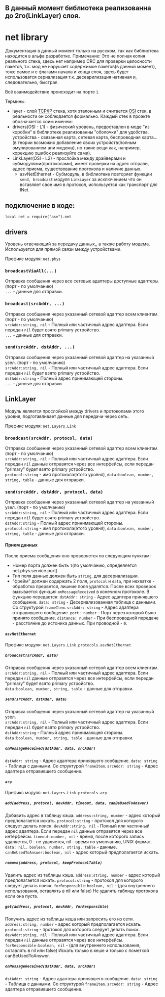 ## В данный момент библиотека реализованна до 2го(LinkLayer) слоя.
# net library
Документация в данный момент только на русском, так как библиотека находится в альфа разработке.
Примечание: Это не полная копия реального стека, здесь нет например CRC для проверки целосности пакетов, т.к. мод не нарушает содержимое пакетов(в данный момент), тоже самое и с флагами начала и конца слоя, здесь будет использоватся сериализация т.к. десеарилизация нативная и, следовательно, быстрая.

Всё взаимодействие происходит на порте `1`.

Термины:
- layer - слой [TCP/IP](https://ru.wikipedia.org/wiki/%D0%A1%D0%B5%D1%82%D0%B5%D0%B2%D0%B0%D1%8F_%D0%BC%D0%BE%D0%B4%D0%B5%D0%BB%D1%8C_OSI) стека, хотя эталонным и считается [OSI](https://ru.wikipedia.org/wiki/%D0%A1%D0%B5%D1%82%D0%B5%D0%B2%D0%B0%D1%8F_%D0%BC%D0%BE%D0%B4%D0%B5%D0%BB%D1%8C_OSI) стек, в реальности он соблюдается формально. Каждый стек в проэкте обозначается соим именем:
- drivers(OSI - L1) - физический уровень, предоставлен в моде "из коробки" в библиотеке реализованны "оболочки" для удобства. устройства - связанная карта, сетевая карта, беспроводная карта...(в теории возможно добавление своих устройств(полным эмулированием апи модема), но такие вещи как, например, корекцию ошибок реализуйте сами).
- LinkLayer(OSI - L2) - прослойка между драйверами и субмодулями(протоколами), имеет проверки на адрес отправи, адрес приема, существование протокола и наличие данных.
    - asvNetEthernet - Субмодуль, в библиотеке повторяет функции `send, broadcast` модуля `LinkLayer` за исключением что он вставляет свое имя в протокол, используется как транспорт для INet.

## подключение в коде:
`local net = require("asv").net`

## drivers
Уровень отвечающий за передачу данных,,  а также работу модема. Используется для прямой связи между устройствами.

Префикс модуля: `net.phys`
### `broadcastViaAll(...)`
Отправка сообщения через все сетевые адаптеры доступные адаптеры. (порт - по умолчанию)\
`...` - данные для отправки.

### `broadcast(srcAddr, ...)`
Отправка сообщения через указанный сетевой адаптер всем клиентам. (порт - по умолчанию)\
`srcAddr:string, nil` - Полный или частичный адрес адаптера. Если передан `nil` будет взято primary устройство.\
`...` - данные для отправки.

### `send(srcAddr, dstAddr, ...)`
Отправка сообщения через указанный сетевой адаптер на указанный узел. (порт - по умолчанию)\
`srcAddr:string, nil` - Полный или частичный адрес адаптера. Если передан `nil` будет взято primary устройство.\
`dstAddr:string` - Полный адрес принимающей стороны.\
`...` - данные для отправки.

## LinkLayer
Модуль является прослойкой между drivers и протоколами этого уровня, подготавливает данные для передачи через сеть.

Префикс модуля: `net.Layers.Link`

### `broadcast(srcAddr, protocol, data)`
Отправка сообщения через указанный сетевой адаптер всем клиентам. (порт - по умолчанию)\
`srcAddr:string, nil` - Полный или частичный адрес адаптера. Если передан `nil` данные отправятся через все интерфейсы, если передан "primary" будет взято primary устройство.\
`protocol:string` - имя протокола(этого уровня),
`data:boolean, number, string, table` - данные для отправки.

### `send(srcAddr, dstAddr, protocol, data)`
Отправка сообщения через указанный сетевой адаптер на указанный узел. (порт - по умолчанию)\
`srcAddr:string, nil` - Полный или частичный адрес адаптера. Если передан `nil` будет взято primary устройство.\
`dstAddr:string` - Полный адрес принимающей стороны.\
`protocol:string` - имя протокола(этого уровня),
`data:boolean, number, string, table` - данные для отправки.

#### Прием данных
После приема сообщения оно проверяется по следующим пунктам:
- Номер порта должен быть `1`(по умолчанию, определяется net.phys.service.port). 
- Тип поля данных должен быть `string`, для десериализации.
- "фрейм" должен содержать 2 поля, `protocol` и `data`, при нехватке - обработка прервется, лишние поля удалятся.
После всех проверок вызывается функция `onMessageReceived` в конечном протоколе. В функцию передается:
`dstAddr: string` - Адрес адаптера принявшего сообщение.
`data: string` - Десериализованная таблица с данными. Со структурой `frameItem`.
`srcAddr: string` - Адрес адаптера отправившего сообщение.
`port: number` - Порт через который было принято сообщение.
`distance: number` - При беспроводной передаче - расстояние до истоника данных. При проводной - `0`.

#### `asvNetEthernet`
Префикс модуля: `net.Layers.Link.protocols.asvNetEthernet`

##### `broadcast(srcAddr, data)`
Отправка сообщения через указанный сетевой адаптер всем клиентам.\
`srcAddr:string, nil` - Полный или частичный адрес адаптера. Если передан `nil` данные отправятся через все интерфейсы, если передан "primary" будет взято primary устройство.\
`data:boolean, number, string, table` - данные для отправки.

##### `send(srcAddr, dstAddr, data)`
Отправка сообщения через указанный сетевой адаптер на указанный узел.\
`srcAddr:string, nil` - Полный или частичный адрес адаптера. Если передан `nil` будет взято primary устройство.\
`dstAddr:string` - Полный адрес принимающей стороны.\
`data:boolean, number, string, table` - данные для отправки.

##### `onMessageReceived(dstAddr, data, srcAddr)`
`dstAddr: string` - Адрес адаптера принявшего сообщение.
`data: string` - Tаблица с данными. Со структурой `frameItem`.
`srcAddr: string` - Адрес адаптера отправившего сообщение.

#### `arp`
Префикс модуля: `net.Layers.Link.protocols.arp`

##### `add(address, protocol, devAddr, timeout, data, canBeUsedToAnswer)`
Добавить адрес в таблицу кэша.
`address:string, number` - адрес который предполагается искать.
`protocol:string` - протокол для которого следует делать поиск.
`devAddr:string, nil` - Полный или частичный адрес адаптера. Если передан `nil` данные отправятся через все интерфейсы.
`timeout:number, nil` - время, после которого запись удаляется, 0 - не удаляется, nil - время по умолчанию, UNIX формат.
`data: nil, boolean, number, string, table` - данные.
`canBeUsedToAnswer:boolean, nil` - адрес который предполагается искать.

##### `remove(address, protocol, keepProtocolTable)`
Удалить адрес из таблицы кэша.
`address:string, number` - адрес который предполагается искать.
`protocol:string` - протокол для которого следует делать поиск.
`forResponsible:boolean, nil` - (для внутреннего использования, оставлять в nil или false) Не удалять таблицу протокола если она пуста.

##### `get(address, protocol, devAddr, forResponsible)`
Получить адрес из таблицы кеша или запросить его из сети.
`address:string, number` - адрес который предполагается искать.
`protocol:string` - протокол для которого следует делать поиск.
`devAddr:string, nil` - Полный или частичный адрес адаптера. Если передан `nil` данные отправятся через все интерфейсы.
`forResponsible:boolean, nil` - (для внутреннего использования, оставлять в nil или false) Искать только в кеше и только с пометкой canBeUsedToAnswer.

##### `onMessageReceived(dstAddr, data, srcAddr)`
`dstAddr: string` - Адрес адаптера принявшего сообщение.
`data: string` - Tаблица с данными. Со структурой `frameItem`.
`srcAddr: string` - Адрес адаптера отправившего сообщение.

